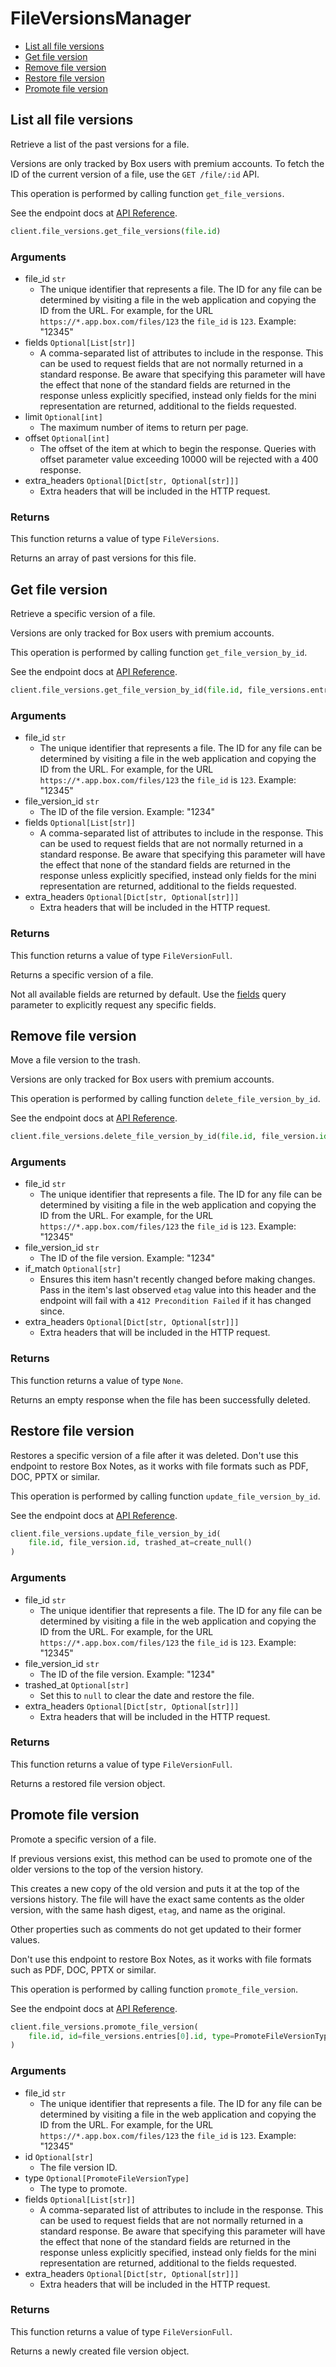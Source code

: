 # FileVersionsManager

- [List all file versions](#list-all-file-versions)
- [Get file version](#get-file-version)
- [Remove file version](#remove-file-version)
- [Restore file version](#restore-file-version)
- [Promote file version](#promote-file-version)

## List all file versions

Retrieve a list of the past versions for a file.

Versions are only tracked by Box users with premium accounts. To fetch the ID
of the current version of a file, use the `GET /file/:id` API.

This operation is performed by calling function `get_file_versions`.

See the endpoint docs at
[API Reference](https://developer.box.com/reference/get-files-id-versions/).

<!-- sample get_files_id_versions -->

```python
client.file_versions.get_file_versions(file.id)
```

### Arguments

- file_id `str`
  - The unique identifier that represents a file. The ID for any file can be determined by visiting a file in the web application and copying the ID from the URL. For example, for the URL `https://*.app.box.com/files/123` the `file_id` is `123`. Example: "12345"
- fields `Optional[List[str]]`
  - A comma-separated list of attributes to include in the response. This can be used to request fields that are not normally returned in a standard response. Be aware that specifying this parameter will have the effect that none of the standard fields are returned in the response unless explicitly specified, instead only fields for the mini representation are returned, additional to the fields requested.
- limit `Optional[int]`
  - The maximum number of items to return per page.
- offset `Optional[int]`
  - The offset of the item at which to begin the response. Queries with offset parameter value exceeding 10000 will be rejected with a 400 response.
- extra_headers `Optional[Dict[str, Optional[str]]]`
  - Extra headers that will be included in the HTTP request.

### Returns

This function returns a value of type `FileVersions`.

Returns an array of past versions for this file.

## Get file version

Retrieve a specific version of a file.

Versions are only tracked for Box users with premium accounts.

This operation is performed by calling function `get_file_version_by_id`.

See the endpoint docs at
[API Reference](https://developer.box.com/reference/get-files-id-versions-id/).

<!-- sample get_files_id_versions_id -->

```python
client.file_versions.get_file_version_by_id(file.id, file_versions.entries[0].id)
```

### Arguments

- file_id `str`
  - The unique identifier that represents a file. The ID for any file can be determined by visiting a file in the web application and copying the ID from the URL. For example, for the URL `https://*.app.box.com/files/123` the `file_id` is `123`. Example: "12345"
- file_version_id `str`
  - The ID of the file version. Example: "1234"
- fields `Optional[List[str]]`
  - A comma-separated list of attributes to include in the response. This can be used to request fields that are not normally returned in a standard response. Be aware that specifying this parameter will have the effect that none of the standard fields are returned in the response unless explicitly specified, instead only fields for the mini representation are returned, additional to the fields requested.
- extra_headers `Optional[Dict[str, Optional[str]]]`
  - Extra headers that will be included in the HTTP request.

### Returns

This function returns a value of type `FileVersionFull`.

Returns a specific version of a file.

Not all available fields are returned by default. Use the
[fields](#param-fields) query parameter to explicitly request
any specific fields.

## Remove file version

Move a file version to the trash.

Versions are only tracked for Box users with premium accounts.

This operation is performed by calling function `delete_file_version_by_id`.

See the endpoint docs at
[API Reference](https://developer.box.com/reference/delete-files-id-versions-id/).

<!-- sample delete_files_id_versions_id -->

```python
client.file_versions.delete_file_version_by_id(file.id, file_version.id)
```

### Arguments

- file_id `str`
  - The unique identifier that represents a file. The ID for any file can be determined by visiting a file in the web application and copying the ID from the URL. For example, for the URL `https://*.app.box.com/files/123` the `file_id` is `123`. Example: "12345"
- file_version_id `str`
  - The ID of the file version. Example: "1234"
- if_match `Optional[str]`
  - Ensures this item hasn't recently changed before making changes. Pass in the item's last observed `etag` value into this header and the endpoint will fail with a `412 Precondition Failed` if it has changed since.
- extra_headers `Optional[Dict[str, Optional[str]]]`
  - Extra headers that will be included in the HTTP request.

### Returns

This function returns a value of type `None`.

Returns an empty response when the file has been successfully
deleted.

## Restore file version

Restores a specific version of a file after it was deleted.
Don't use this endpoint to restore Box Notes,
as it works with file formats such as PDF, DOC,
PPTX or similar.

This operation is performed by calling function `update_file_version_by_id`.

See the endpoint docs at
[API Reference](https://developer.box.com/reference/put-files-id-versions-id/).

<!-- sample put_files_id_versions_id -->

```python
client.file_versions.update_file_version_by_id(
    file.id, file_version.id, trashed_at=create_null()
)
```

### Arguments

- file_id `str`
  - The unique identifier that represents a file. The ID for any file can be determined by visiting a file in the web application and copying the ID from the URL. For example, for the URL `https://*.app.box.com/files/123` the `file_id` is `123`. Example: "12345"
- file_version_id `str`
  - The ID of the file version. Example: "1234"
- trashed_at `Optional[str]`
  - Set this to `null` to clear the date and restore the file.
- extra_headers `Optional[Dict[str, Optional[str]]]`
  - Extra headers that will be included in the HTTP request.

### Returns

This function returns a value of type `FileVersionFull`.

Returns a restored file version object.

## Promote file version

Promote a specific version of a file.

If previous versions exist, this method can be used to
promote one of the older versions to the top of the version history.

This creates a new copy of the old version and puts it at the
top of the versions history. The file will have the exact same contents
as the older version, with the same hash digest, `etag`, and
name as the original.

Other properties such as comments do not get updated to their
former values.

Don't use this endpoint to restore Box Notes,
as it works with file formats such as PDF, DOC,
PPTX or similar.

This operation is performed by calling function `promote_file_version`.

See the endpoint docs at
[API Reference](https://developer.box.com/reference/post-files-id-versions-current/).

<!-- sample post_files_id_versions_current -->

```python
client.file_versions.promote_file_version(
    file.id, id=file_versions.entries[0].id, type=PromoteFileVersionType.FILE_VERSION
)
```

### Arguments

- file_id `str`
  - The unique identifier that represents a file. The ID for any file can be determined by visiting a file in the web application and copying the ID from the URL. For example, for the URL `https://*.app.box.com/files/123` the `file_id` is `123`. Example: "12345"
- id `Optional[str]`
  - The file version ID.
- type `Optional[PromoteFileVersionType]`
  - The type to promote.
- fields `Optional[List[str]]`
  - A comma-separated list of attributes to include in the response. This can be used to request fields that are not normally returned in a standard response. Be aware that specifying this parameter will have the effect that none of the standard fields are returned in the response unless explicitly specified, instead only fields for the mini representation are returned, additional to the fields requested.
- extra_headers `Optional[Dict[str, Optional[str]]]`
  - Extra headers that will be included in the HTTP request.

### Returns

This function returns a value of type `FileVersionFull`.

Returns a newly created file version object.
